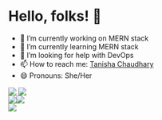 # Hello, folks! 👋

- 🔭 I’m currently working on MERN stack
- 🌱 I’m currently learning MERN stack
- 🤔 I’m looking for help with DevOps
- 📫 How to reach me: <a href="https://tanishha.netlify.app" target="_blank">Tanisha Chaudhary</a>
- 😄 Pronouns: She/Her


<img align="center" src="https://github-readme-streak-stats.herokuapp.com/?user=tanishha&theme=dark&count_private=true" />
<img align="center" src="https://github-readme-stats.vercel.app/api?username=tanishha&show_icons=true&theme=dark&count_private=true" />
<div style="display: flex">
<img align="center" src="https://github-readme-stats.vercel.app/api/top-langs/?username=tanishha&theme=dark&show_icons=true&layout=compact&hide=css,scss&count_private=true"/>
<img align="center" src="https://github-readme-stats.vercel.app/api/wakatime?username=tanishha&theme=dark&count_private=true&show_icons=true&layout=compact" />
</div>
<img align="center" src="https://github-profile-trophy.vercel.app/?username=tanishha&rank=AA,B,AAA,A,C&theme=onedark&count_private=true" />





